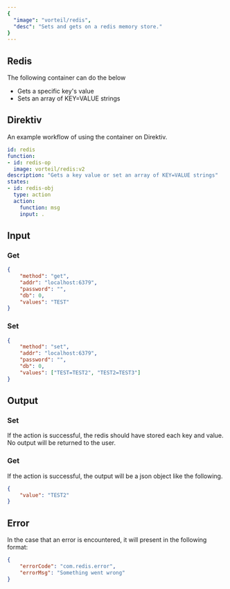 ```yaml
---
{
  "image": "vorteil/redis",
  "desc": "Sets and gets on a redis memory store."
}
---
```

## Redis

The following container can do the below

- Gets a specific key's value
- Sets an array of KEY=VALUE strings

## Direktiv

An example workflow of using the container on Direktiv.

```yaml
id: redis
function:
- id: redis-op
  image: vorteil/redis:v2
description: "Gets a key value or set an array of KEY=VALUE strings"
states:
- id: redis-obj
  type: action
  action:
    function: msg
    input: .
```

## Input

### Get

```json
{
    "method": "get",
    "addr": "localhost:6379",
    "password": "",
    "db": 0,
    "values": "TEST"
}
```

### Set

```json
{
    "method": "set",
    "addr": "localhost:6379",
    "password": "",
    "db": 0,
    "values": ["TEST=TEST2", "TEST2=TEST3"]
}
```

## Output

### Set

If the action is successful, the redis should have stored each key and value. No output will be returned to the user.

### Get

If the action is successful, the output will be a json object like the following.

```json
{
    "value": "TEST2"
}
```

## Error

In the case that an error is encountered, it will present in the following format:

```json
{
    "errorCode": "com.redis.error",
    "errorMsg": "Something went wrong"
}
```